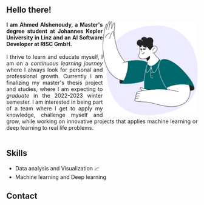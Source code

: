 ## Hello there!
<div style="text-align: justify">
<img align="right" width="250" src="assets\hello.png">
<b> I am Ahmed Alshenoudy, a Master's degree student at Johannes Kepler University in Linz and an AI Software Developer at RISC GmbH. </b>
<br />
<br />
I thrive to learn and educate myself, I am on a <i> continuous learning journey </i> where I always look for personal and professional growth. Currently I am finalizing my master's thesis project and studies, where I am expecting to <i> graduate </i> in the 2022-2023 winter semester. I am interested in being part of a team where I get to apply my knowledge, challenge myself and grow, while working on innovative projects that applies machine learning or deep learning to real life problems.
<br />
<br />
</div>


## Skills
- Data analysis and Visualization :chart_with_upwards_trend:
- Machine learning and Deep learning 

## Contact
 




<!--
**alshenoudy/alshenoudy** is a ✨ _special_ ✨ repository because its `README.md` (this file) appears on your GitHub profile.

Here are some ideas to get you started:

- 🔭 I’m currently working on ...
- 🌱 I’m currently learning ...
- 👯 I’m looking to collaborate on ...
- 🤔 I’m looking for help with ...
- 💬 Ask me about ...
- 📫 How to reach me: ...
- 😄 Pronouns: ...
- ⚡ Fun fact: ...
-->
